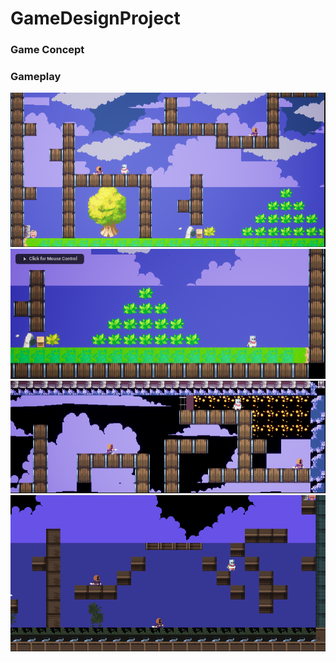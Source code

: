 # GameDesignProject

### Game Concept



### Gameplay
![Level2](https://github.com/Sharma-pratham/GameDesignProject/blob/main/Images/Level2.PNG)
![Level2](https://github.com/Sharma-pratham/GameDesignProject/blob/main/Images/Level2Load.PNG)
![Level3](https://github.com/Sharma-pratham/GameDesignProject/blob/main/Images/Level3.PNG)
![Level3](https://github.com/Sharma-pratham/GameDesignProject/blob/main/Images/image9.PNG)


